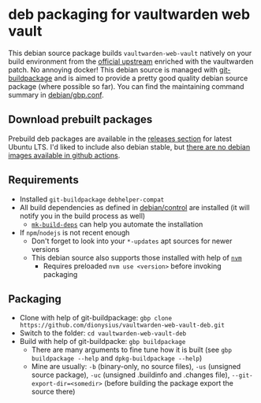 # deb packaging for vaultwarden web vault

This debian source package builds `vaultwarden-web-vault` natively on your build environment from the [official upstream](https://github.com/bitwarden/clients) enriched with the vaultwarden patch. No annoying docker! This debian source is managed with [git-buildpackage](https://wiki.debian.org/PackagingWithGit) and is aimed to provide a pretty good quality debian source package (where possible so far). You can find the maintaining command summary in [debian/gbp.conf](debian/gbp.conf).

## Download prebuilt packages

Prebuild deb packages are available in the [releases section](https://github.com/dionysius/vaultwarden-web-vault-deb/releases) for latest Ubuntu LTS. I'd liked to include also debian stable, but [there are no debian images available in github actions](https://github.com/actions/runner-images).

## Requirements

- Installed `git-buildpackage` `debhelper-compat`
- All build dependencies as defined in [debian/control](debian/control) are installed (it will notify you in the build process as well)
  - [`mk-build-deps`](https://manpages.debian.org/testing/devscripts/mk-build-deps.1.en.html) can help you automate the installation
- If `npm`/`nodejs` is not recent enough
  - Don't forget to look into your `*-updates` apt sources for newer versions
  - This debian source also supports those installed with help of [`nvm`](https://github.com/nvm-sh/nvm)
    - Requires preloaded `nvm use <version>` before invoking packaging

## Packaging

- Clone with help of git-buildpackage: `gbp clone https://github.com/dionysius/vaultwarden-web-vault-deb.git`
- Switch to the folder: `cd vaultwarden-web-vault-deb`
- Build with help of git-buildpacke: `gbp buildpackage`
  - There are many arguments to fine tune how it is built (see `gbp buildpackage --help` and `dpkg-buildpackage --help`)
  - Mine are usually: `-b` (binary-only, no source files), `-us` (unsigned source package), `-uc` (unsigned .buildinfo and .changes file), `--git-export-dir=<somedir>` (before building the package export the source there)

